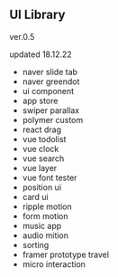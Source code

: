 ## UI Library

ver.0.5

updated 18.12.22 

- naver slide tab 
- naver greendot
- ui component
- app store
- swiper parallax
- polymer custom
- react drag
- vue todolist
- vue clock
- vue search
- vue layer
- vue font tester
- position ui
- card ui
- ripple motion
- form motion
- music app
- audio mition
- sorting
- framer prototype travel
- micro interaction
